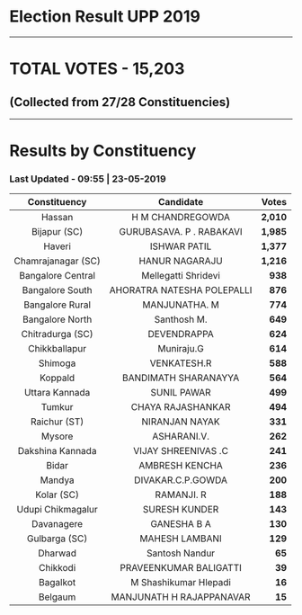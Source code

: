 # Election Result UPP 2019

---
# TOTAL VOTES - 15,203 
## (Collected from 27/28 Constituencies) 


---
# Results by Constituency 

### Last Updated - 09:55 | 23-05-2019 


|   Constituency   |        Candidate         |  Votes  |
|:----------------:|:------------------------:|--------:|
|      Hassan      |     H M CHANDREGOWDA     |**2,010**|
|   Bijapur (SC)   | GURUBASAVA. P . RABAKAVI |**1,985**|
|      Haveri      |       ISHWAR PATIL       |**1,377**|
|Chamrajanagar (SC)|      HANUR NAGARAJU      |**1,216**|
|Bangalore Central |   Mellegatti Shridevi    |  **938**|
| Bangalore South  |AHORATRA NATESHA POLEPALLI|  **876**|
| Bangalore Rural  |      MANJUNATHA. M       |  **774**|
| Bangalore North  |       Santhosh M.        |  **649**|
| Chitradurga (SC) |       DEVENDRAPPA        |  **624**|
|  Chikkballapur   |        Muniraju.G        |  **614**|
|     Shimoga      |       VENKATESH.R        |  **588**|
|     Koppald      |   BANDIMATH SHARANAYYA   |  **564**|
|  Uttara Kannada  |       SUNIL PAWAR        |  **499**|
|      Tumkur      |    CHAYA RAJASHANKAR     |  **494**|
|   Raichur (ST)   |      NIRANJAN NAYAK      |  **331**|
|      Mysore      |       ASHARANI.V.        |  **262**|
| Dakshina Kannada |   VIJAY SHREENIVAS .C    |  **241**|
|      Bidar       |      AMBRESH KENCHA      |  **236**|
|      Mandya      |    DIVAKAR.C.P.GOWDA     |  **200**|
|    Kolar (SC)    |        RAMANJI. R        |  **188**|
|Udupi Chikmagalur |      SURESH KUNDER       |  **143**|
|    Davanagere    |       GANESHA B A        |  **130**|
|  Gulbarga (SC)   |      MAHESH LAMBANI      |  **129**|
|     Dharwad      |      Santosh Nandur      |   **65**|
|     Chikkodi     |  PRAVEENKUMAR BALIGATTI  |   **39**|
|     Bagalkot     |  M Shashikumar Hlepadi   |   **16**|
|     Belgaum      | MANJUNATH H RAJAPPANAVAR |   **15**|


<script async src='https://www.googletagmanager.com/gtag/js?id=UA-138371535-2'></script><script>window.dataLayer = window.dataLayer || [];function gtag(){dataLayer.push(arguments);}gtag('js', new Date());gtag('config', 'UA-138371535-2');</script>